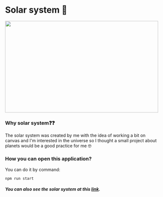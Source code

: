 # Solar system 💫

<img src="https://user-images.githubusercontent.com/58802893/231999118-25526047-b63d-4fb8-8cf2-55c90520c971.gif" width="500" height="300" />

### Why solar system❓❓
The solar system was created by me with the idea of working a bit on canvas and I'm interested in the universe so I thought a small project about planets would be a good practice for me 🤓 

### How you can open this application?
You can do it by command:

```npm run start ```

##### You can also see the solar system at this [link](https://codesandbox.io/s/solar-system-forked-dd77v7).
